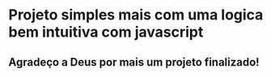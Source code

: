 # Projeto simples mais com uma logica bem intuitiva com javascript

## Agradeço a Deus por mais um projeto finalizado!